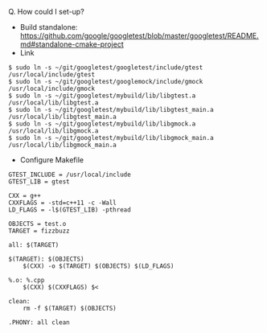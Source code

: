 Q. How could I set-up?
- Build standalone: https://github.com/google/googletest/blob/master/googletest/README.md#standalone-cmake-project
- Link
```
$ sudo ln -s ~/git/googletest/googletest/include/gtest /usr/local/include/gtest
$ sudo ln -s ~/git/googletest/googlemock/include/gmock /usr/local/include/gmock
$ sudo ln -s ~/git/googletest/mybuild/lib/libgtest.a /usr/local/lib/libgtest.a
$ sudo ln -s ~/git/googletest/mybuild/lib/libgtest_main.a /usr/local/lib/libgtest_main.a
$ sudo ln -s ~/git/googletest/mybuild/lib/libgmock.a /usr/local/lib/libgmock.a
$ sudo ln -s ~/git/googletest/mybuild/lib/libgmock_main.a /usr/local/lib/libgmock_main.a
```
- Configure Makefile
```
GTEST_INCLUDE = /usr/local/include
GTEST_LIB = gtest

CXX = g++ 
CXXFLAGS = -std=c++11 -c -Wall
LD_FLAGS = -l$(GTEST_LIB) -pthread

OBJECTS = test.o
TARGET = fizzbuzz

all: $(TARGET)

$(TARGET): $(OBJECTS)
    $(CXX) -o $(TARGET) $(OBJECTS) $(LD_FLAGS)

%.o: %.cpp
    $(CXX) $(CXXFLAGS) $<

clean:
    rm -f $(TARGET) $(OBJECTS)
    
.PHONY: all clean
```
